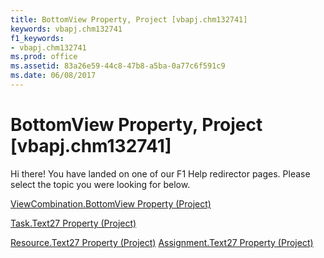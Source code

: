 ```yaml
---
title: BottomView Property, Project [vbapj.chm132741]
keywords: vbapj.chm132741
f1_keywords:
- vbapj.chm132741
ms.prod: office
ms.assetid: 83a26e59-44c8-47b8-a5ba-0a77c6f591c9
ms.date: 06/08/2017
---
```



# BottomView Property, Project [vbapj.chm132741]

Hi there! You have landed on one of our F1 Help redirector pages. Please select the topic you were looking for below.

[ViewCombination.BottomView Property (Project)](http://msdn.microsoft.com/library/f0888ba4-f875-37e4-4842-a62efd6f65e3%28Office.15%29.aspx)

[Task.Text27 Property (Project)](http://msdn.microsoft.com/library/a23c165f-de95-2ad6-8783-b4aea4708fc6%28Office.15%29.aspx)

[Resource.Text27 Property (Project)](http://msdn.microsoft.com/library/d39f612b-002b-8371-ab09-cec207302af8%28Office.15%29.aspx)
[Assignment.Text27 Property (Project)](http://msdn.microsoft.com/library/f8c5d733-7a20-979e-7494-e35f52ae6ece%28Office.15%29.aspx)

